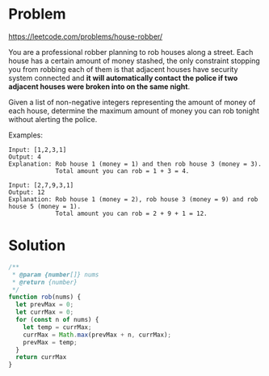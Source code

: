 # Problem 

https://leetcode.com/problems/house-robber/

You are a professional robber planning to rob houses along a street. Each house
has a certain amount of money stashed, the only constraint stopping you from
robbing each of them is that adjacent houses have security system connected and
**it will automatically contact the police if two adjacent houses were broken
into on the same night**.

Given a list of non-negative integers representing the amount of money of each
house, determine the maximum amount of money you can rob tonight without
alerting the police.

Examples:

```
Input: [1,2,3,1]
Output: 4
Explanation: Rob house 1 (money = 1) and then rob house 3 (money = 3).
             Total amount you can rob = 1 + 3 = 4.

Input: [2,7,9,3,1]
Output: 12
Explanation: Rob house 1 (money = 2), rob house 3 (money = 9) and rob house 5 (money = 1).
             Total amount you can rob = 2 + 9 + 1 = 12.
```

# Solution 

```javascript
/**
 * @param {number[]} nums
 * @return {number}
 */
function rob(nums) {
  let prevMax = 0;
  let currMax = 0;
  for (const n of nums) {
    let temp = currMax;
    currMax = Math.max(prevMax + n, currMax);
    prevMax = temp;
  }
  return currMax
}
```
